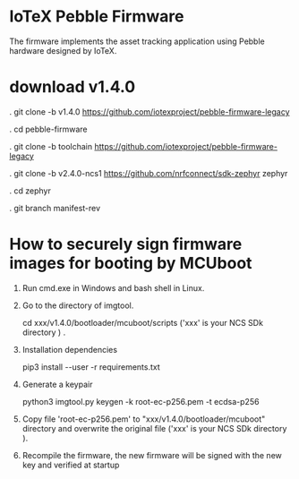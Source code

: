 
# IoTeX Pebble Firmware

The firmware implements the asset tracking application using Pebble hardware designed by IoTeX.

# download v1.4.0

. git clone -b v1.4.0 https://github.com/iotexproject/pebble-firmware-legacy

. cd  pebble-firmware

. git clone -b toolchain   https://github.com/iotexproject/pebble-firmware-legacy

. git clone -b v2.4.0-ncs1  https://github.com/nrfconnect/sdk-zephyr  zephyr

. cd  zephyr

. git branch manifest-rev

# How to securely sign firmware images for booting by MCUboot

1. Run cmd.exe in Windows and bash shell in Linux.

2. Go to the directory of imgtool.

   cd    xxx/v1.4.0/bootloader/mcuboot/scripts  ('xxx' is your NCS SDk directory ) .

3. Installation dependencies

   pip3 install --user -r  requirements.txt

4. Generate a keypair

   python3  imgtool.py  keygen -k root-ec-p256.pem -t ecdsa-p256

5.  Copy file 'root-ec-p256.pem' to  "xxx/v1.4.0/bootloader/mcuboot"  directory and overwrite the original file ('xxx' is your NCS SDk directory ). 


6.   Recompile the firmware, the new firmware will be signed with the new key and verified at startup


   
